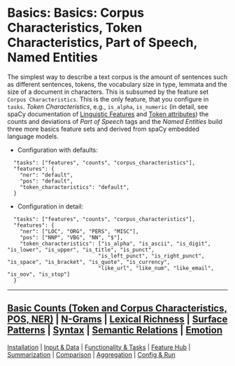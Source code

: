 # Basics: Basics: Corpus Characteristics, Token Characteristics, Part of Speech, Named Entities

The simplest way to describe a text corpus is the amount of sentences such as different sentences, tokens, the vocabulary size in type, lemmata and the size of a document in characters.
This is subsumed by the feature set `Corpus Characteristics`. This is the only feature, that you configure in `tasks`.
_Token Characteristics_, e.g., `is_alpha`, `is_numeric` (in detail, see spaCy documentation of [Linguistic Features](https://spacy.io/usage/linguistic-features) and [Token attributes](https://spacy.io/api/token#attributes))
the counts and deviations of _Part of Speech_ tags and the _Named Entities_ build three more basics feature sets and derived from spaCy embedded language models.

* Configuration with defaults:

```jsonlines
  "tasks": ["features", "counts", "corpus_characteristics"],
  "features": {
    "ner": "default",
    "pos": "default",
    "token_characteristics": "default",
  }
```
* Configuration in detail:

```jsonlines
  "tasks": ["features", "counts", "corpus_characteristics"],
  "features": {
    "ner": ["LOC", "ORG", "PERS", "MISC"],
    "pos": ["NNP", "VBG", "NN", "$"],
    "token_characteristics": ["is_alpha", "is_ascii", "is_digit", "is_lower", "is_upper", "is_title", "is_punct",
                             "is_left_punct", "is_right_punct", "is_space", "is_bracket", "is_quote", "is_currency",
                             "like_url", "like_num", "like_email", "is_oov", "is_stop"]
  }
```

----
[Basic Counts (Token and Corpus Characteristics, POS, NER)](features/basics.md) | [N-Grams](features/ngrams.md) | [Lexical Richness](features/lexical_richness.md) | [Surface Patterns](features/surface.md) | [Syntax](features/syntax.md) | [Semantic Relations](features/semantic_relations.md) | [Emotion](features/emotion.md)
----
[Installation](../installation.md) | [Input & Data](../input.md) | [Functionality & Tasks](../tasks.md) | [Feature Hub](../features.md) | [Summarization](../analytics/summarization.md) | [Comparison](../analytics/comparison.md) | [Aggregation](../analytics/aggregation.md) | [Config & Run](../configuration.md)